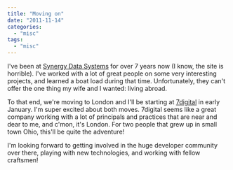 ```yaml
---
title: "Moving on"
date: "2011-11-14"
categories: 
  - "misc"
tags: 
  - "misc"
---
```


I've been at [Synergy Data Systems](http://synergydatasystems.com/) for over 7 years now (I know, the site is horrible). I've worked with a lot of great people on some very interesting projects, and learned a boat load during that time. Unfortunately, they can't offer the one thing my wife and I wanted: living abroad.

To that end, we're moving to London and I'll be starting at [7digital](http://about.7digital.net/) in early January. I'm super excited about both moves. 7digital seems like a great company working with a lot of principals and practices that are near and dear to me, and c'mon, it's London. For two people that grew up in small town Ohio, this'll be quite the adventure!

I'm looking forward to getting involved in the huge developer community over there, playing with new technologies, and working with fellow craftsmen!
